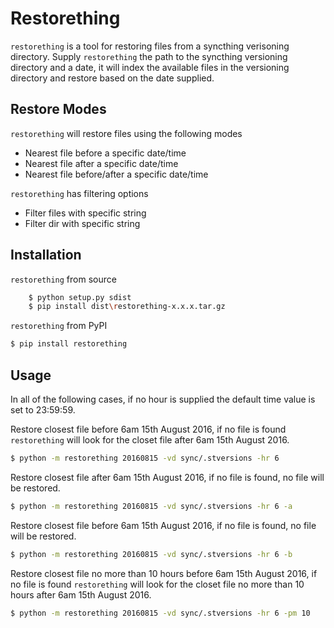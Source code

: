Restorething
============
`restorething` is a tool for restoring files from a syncthing verisoning directory. Supply `restorething` the path to the syncthing versioning directory and a date, it will index the available files in the versioning directory and restore based on the date supplied.


Restore Modes
-------------
`restorething` will restore files using the following modes
* Nearest file before a specific date/time
* Nearest file after a specific date/time
* Nearest file before/after a specific date/time

`restorething` has filtering options
* Filter files with specific string
* Filter dir with specific string


Installation
-------------
```restorething``` from source

```bash
    $ python setup.py sdist
    $ pip install dist\restorething-x.x.x.tar.gz
```

```restorething``` from PyPI
```bash
$ pip install restorething
```


Usage
-----
In all of the following cases, if no hour is supplied the default time value is set to 23:59:59.

Restore closest file before 6am 15th August 2016, if no file is found `restorething` will look for the closet file after 6am 15th August 2016.
```bash
$ python -m restorething 20160815 -vd sync/.stversions -hr 6
```

Restore closest file after 6am 15th August 2016, if no file is found, no file will be restored.
```bash
$ python -m restorething 20160815 -vd sync/.stversions -hr 6 -a
```

Restore closest file before 6am 15th August 2016, if no file is found, no file will be restored.
```bash
$ python -m restorething 20160815 -vd sync/.stversions -hr 6 -b
```

Restore closest file no more than 10 hours before 6am 15th August 2016, if no file is found `restorething` will look for the closet file no more than 10 hours after 6am 15th August 2016.
```bash
$ python -m restorething 20160815 -vd sync/.stversions -hr 6 -pm 10
```
